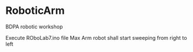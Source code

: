 # RoboticArm
BDPA robotic workshop


Execute ROboLab7.ino file
Max Arm robot shall start sweeping from right to left
